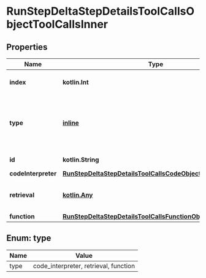 
# RunStepDeltaStepDetailsToolCallsObjectToolCallsInner

## Properties
Name | Type | Description | Notes
------------ | ------------- | ------------- | -------------
**index** | **kotlin.Int** | The index of the tool call in the tool calls array. | 
**type** | [**inline**](#Type) | The type of tool call. This is always going to be &#x60;code_interpreter&#x60; for this type of tool call. | 
**id** | **kotlin.String** | The ID of the tool call object. |  [optional]
**codeInterpreter** | [**RunStepDeltaStepDetailsToolCallsCodeObjectCodeInterpreter**](RunStepDeltaStepDetailsToolCallsCodeObjectCodeInterpreter.md) |  |  [optional]
**retrieval** | [**kotlin.Any**](.md) | For now, this is always going to be an empty object. |  [optional]
**function** | [**RunStepDeltaStepDetailsToolCallsFunctionObjectFunction**](RunStepDeltaStepDetailsToolCallsFunctionObjectFunction.md) |  |  [optional]


<a id="Type"></a>
## Enum: type
Name | Value
---- | -----
type | code_interpreter, retrieval, function



